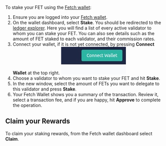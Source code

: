 To stake your FET using the [Fetch wallet](/basics/wallet/getting_started):

1. Ensure you are logged into your [Fetch wallet](/basics/wallet/getting_started).
2. On the wallet dashboard, select **Stake**. You should be redirected to the [ledger explorer](https://browse-fetchhub.fetch.ai/validators).
Here you will find a list of every active validator to whom you can stake your FET. You can also see details such as the amount of FET staked to each validator, and their commission rates.
4. Connect your wallet, if it is not yet connected, by pressing **Connect Wallet** at the top right.
![Wallet extension web version](../../images/staking/wallet_web_version.jpg)
5. Choose a validator to whom you want to stake your FET and hit **Stake**. 
6. In the new window, select the amount of FETs you want to delegate to this validator and press **Stake**.
7. Your Fetch Wallet shows you a summary of the transaction. Review it, select a transaction fee, and if you are happy, hit **Approve** to complete the operation.

## Claim your Rewards

To claim your staking rewards, from the Fetch wallet dashboard select **Claim**.
